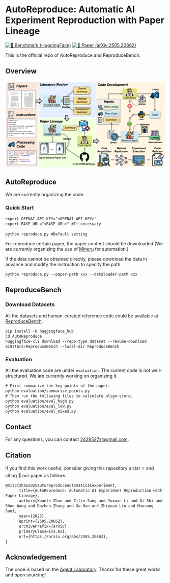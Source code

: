 # AutoReproduce: Automatic AI Experiment Reproduction with Paper Lineage

[![🤗 Benchmark (HuggingFace)](https://img.shields.io/badge/Dataset-HuggingFace-FFD21E.svg?logo=huggingface&logoColor=yellow)](https://huggingface.co/datasets/ai9stars/ReproduceBench) [![📑 Paper (arXiv:2505.20662)](https://img.shields.io/badge/arXiv-2505.20662-b31b1b.svg?logo=arXiv)](https://arxiv.org/abs/2505.20662)


This is the official repo of AutoReproduce and ReproduceBench.

## Overview
![main](autorp.png)

## AutoReproduce
We are currently organizing the code.
### Quick Start
```
export OPENAI_API_KEY="<OPENAI_API_KEY>"
export BASE_URL="<BASE_URL>" #If necessary

python reproduce.py #Default setting
```

For reproduce certain paper, the paper content should be downloaded (We are currently organizing the use of [Mineru](https://huggingface.co/spaces/opendatalab/MinerU) for automation.).

If the data cannot be obtained directly, please download the data in advance and modify the instruction to specify the path. 
```
python reproduce.py --paper-path xxx --dataloader-path xxx
```

## ReproduceBench
### Download Datasets
All the datasets and human-curated reference code could be available at [ReproduceBench](https://huggingface.co/datasets/ai9stars/ReproduceBench).
```
pip install -U huggingface_hub
cd AutoReproduce
huggingface-cli download --repo-type dataset --resume-download ai9stars/ReproduceBench --local-dir ReproduceBench
```
### Evaluation
All the evaluation code are under ```evaluation```. The current code is not well-structured. We are currently working on organizing it.
```
# First summarize the key points of the paper.
python evaluation/summarize_points.py
# Then run the following files to calculate align-score.
python evaluation/eval_high.py
python evaluation/eval_low.py
python evaluation/eval_mixed.py
```

## Contact

For any questions, you can contact [2429527z@gmail.com](mailto:2429527z@gmail.com).


## Citation
If you find this work useful, consider giving this repository a star ⭐️ and citing 📝 our paper as follows:
```
@misc{zhao2025autoreproduceautomaticaiexperiment,
      title={AutoReproduce: Automatic AI Experiment Reproduction with Paper Lineage}, 
      author={Xuanle Zhao and Zilin Sang and Yuxuan Li and Qi Shi and Shuo Wang and Duzhen Zhang and Xu Han and Zhiyuan Liu and Maosong Sun},
      year={2025},
      eprint={2505.20662},
      archivePrefix={arXiv},
      primaryClass={cs.AI},
      url={https://arxiv.org/abs/2505.20662}, 
}
```

## Acknowledgement
The code is based on the [Agent Laboratory](https://github.com/SamuelSchmidgall/AgentLaboratory). Thanks for these great works and open sourcing!
